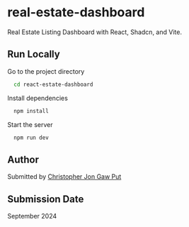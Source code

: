 # real-estate-dashboard
 Real Estate Listing Dashboard with React, Shadcn, and Vite.

## Run Locally

Go to the project directory

```bash
  cd react-estate-dashboard
```

Install dependencies

```bash
  npm install
```

Start the server

```bash
  npm run dev
```

## Author

Submitted by [Christopher Jon Gaw Put](https://github.com/KaitoPan09)

## Submission Date

September 2024
